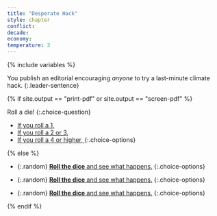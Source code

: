 ```yaml
---
title: "Desperate Hack"
style: chapter
conflict: 
decade: 
economy: 
temperature: 3
---
```


{% include variables %}

You publish an editorial encouraging *anyone* to try a last-minute climate hack.
{:.leader-sentence}

{% if site.output == "print-pdf" or site.output == "screen-pdf" %}

Roll a die!
{:.choice-question}

- [If you roll a 1, ](chapter_geo-engineering-fail.html)
- [If you roll a 2 or 3, ](chapter_rogue-climate-hackers.html)
- [If you roll a 4 or higher, ](chapter_small-scale-wars.html)
{:.choice-options}

{% else %}

<div data-js-var="js-rand-geoengineering1-low" markdown="1" class="hidden">

- {:.random} [**Roll the dice** and see what happens.](chapter_geo-engineering-fail.html)
{:.choice-options}

</div>

<div data-js-var="js-rand-geoengineering1-med" markdown="1" class="hidden">

- {:.random} [**Roll the dice** and see what happens.](chapter_rogue-climate-hackers.html)
{:.choice-options}

</div>

<div data-js-var="js-rand-geoengineering1-high" markdown="1" class="hidden">

- {:.random} [**Roll the dice** and see what happens.](chapter_small-scale-wars.html)
{:.choice-options}

</div>

{% endif %}

